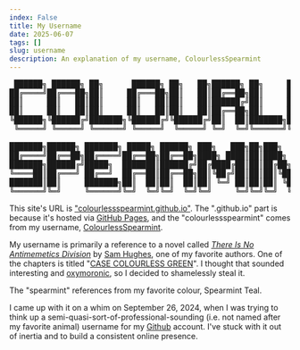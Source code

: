 ```yaml
---
index: False
title: My Username
date: 2025-06-07
tags: []
slug: username
description: An explanation of my username, ColourlessSpearmint
---
```


<pre class="ascii-art">
 ██████╗ ██████╗ ██╗      ██████╗ ██╗   ██╗██████╗ ██╗     ███████╗███████╗███████╗
██╔════╝██╔═══██╗██║     ██╔═══██╗██║   ██║██╔══██╗██║     ██╔════╝██╔════╝██╔════╝
██║     ██║   ██║██║     ██║   ██║██║   ██║██████╔╝██║     █████╗  ███████╗███████╗
██║     ██║   ██║██║     ██║   ██║██║   ██║██╔══██╗██║     ██╔══╝  ╚════██║╚════██║
╚██████╗╚██████╔╝███████╗╚██████╔╝╚██████╔╝██║  ██║███████╗███████╗███████║███████║
 ╚═════╝ ╚═════╝ ╚══════╝ ╚═════╝  ╚═════╝ ╚═╝  ╚═╝╚══════╝╚══════╝╚══════╝╚══════╝
                                                                                   
███████╗██████╗ ███████╗ █████╗ ██████╗ ███╗   ███╗██╗███╗   ██╗████████╗          
██╔════╝██╔══██╗██╔════╝██╔══██╗██╔══██╗████╗ ████║██║████╗  ██║╚══██╔══╝          
███████╗██████╔╝█████╗  ███████║██████╔╝██╔████╔██║██║██╔██╗ ██║   ██║             
╚════██║██╔═══╝ ██╔══╝  ██╔══██║██╔══██╗██║╚██╔╝██║██║██║╚██╗██║   ██║             
███████║██║     ███████╗██║  ██║██║  ██║██║ ╚═╝ ██║██║██║ ╚████║   ██║             
╚══════╝╚═╝     ╚══════╝╚═╝  ╚═╝╚═╝  ╚═╝╚═╝     ╚═╝╚═╝╚═╝  ╚═══╝   ╚═╝             
</pre>

This site's URL is ["colourlessspearmint.github.io"](https://colourlessspearmint.github.io/). The ".github.io" part is because it's hosted via [GitHub Pages](https://pages.github.com/), and the "colourlessspearmint" comes from my username, [ColourlessSpearmint](https://github.com/ColourlessSpearmint).

My username is primarily a reference to a novel called [*There Is No Antimemetics Division*](https://qntm.org/scp) by [Sam Hughes](https://www.goodreads.com/author/show/8352985.Sam_Hughes), one of my favorite authors. One of the chapters is titled "[CASE COLOURLESS GREEN](https://scp-wiki.wikidot.com/case-colourless-green)". I thought that sounded interesting and [oxymoronic](https://en.wiktionary.org/wiki/oxymoron), so I decided to shamelessly steal it.

The "spearmint" references from my favorite colour, Spearmint Teal.

I came up with it on a whim on September 26, 2024, when I was trying to think up a semi-quasi-sort-of-professional-sounding (i.e. not named after my favorite animal) username for my [Github](https://github.com/) account. I've stuck with it out of inertia and to build a consistent online presence.